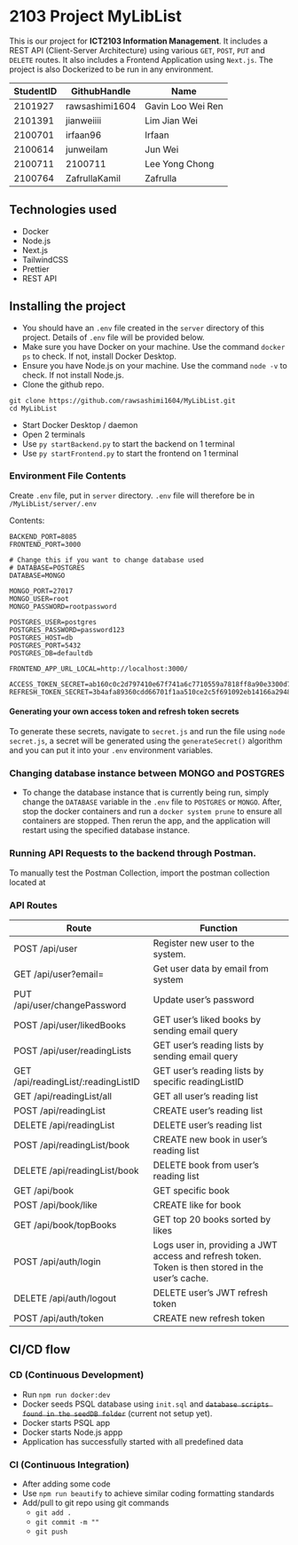# 2103 Project MyLibList

This is our project for **ICT2103 Information Management**. It includes a REST API (Client-Server Architecture) using various `GET`, `POST`, `PUT` and `DELETE` routes.  It also includes a Frontend Application using `Next.js`. The project is also Dockerized to be run in any environment.

| StudentID | GithubHandle   | Name              |
| --------- | -------------- | ----------------- |
| 2101927   | rawsashimi1604 | Gavin Loo Wei Ren |
| 2101391   | jianweiiii     | Lim Jian Wei      |
| 2100701   | irfaan96       | Irfaan            |
| 2100614   | junweilam      | Jun Wei           |
| 2100711   | 2100711        | Lee Yong Chong    |
| 2100764   | ZafrullaKamil  | Zafrulla          |

## Technologies used

- Docker
- Node.js
- Next.js
- TailwindCSS
- Prettier
- REST API

## Installing the project

- You should have an `.env` file created in the `server` directory of this project. Details of `.env` file will be provided below.
- Make sure you have Docker on your machine. Use the command `docker ps` to check. If not, install Docker Desktop.
- Ensure you have Node.js on your machine.  Use the command `node -v` to check. If not install Node.js.
- Clone the github repo.

```
git clone https://github.com/rawsashimi1604/MyLibList.git
cd MyLibList
```

- Start Docker Desktop / daemon
- Open 2 terminals
- Use `py startBackend.py` to start the backend on 1 terminal
- Use `py startFrontend.py` to start the frontend on 1 terminal

### Environment File Contents

Create `.env` file, put in `server` directory. `.env` file will therefore be in 
`/MyLibList/server/.env`

Contents:

```
BACKEND_PORT=8085
FRONTEND_PORT=3000

# Change this if you want to change database used
# DATABASE=POSTGRES
DATABASE=MONGO

MONGO_PORT=27017
MONGO_USER=root
MONGO_PASSWORD=rootpassword

POSTGRES_USER=postgres
POSTGRES_PASSWORD=password123
POSTGRES_HOST=db
POSTGRES_PORT=5432
POSTGRES_DB=defaultdb

FRONTEND_APP_URL_LOCAL=http://localhost:3000/

ACCESS_TOKEN_SECRET=ab160c0c2d797410e67f741a6c7710559a7818ff8a90e3300d723614b7dba322b5ce3e516df9e2065afd9f40439d637a09469e543e88326bc5e43af003611a10
REFRESH_TOKEN_SECRET=3b4afa89360cdd66701f1aa510ce2c5f691092eb14166a29483fc918e0cec2d2f85cf2f25144c9df87221a75d44013ee045639cf6385bf80170bb89c5ee20dfa
```

#### Generating your own access token and refresh token secrets

To generate these secrets, navigate to `secret.js` and run the file using `node secret.js`, a secret will be generated using the `generateSecret()` algorithm and you can put it into your `.env` environment variables.

### Changing database instance between MONGO and POSTGRES
- To change the database instance that is currently being run, simply change the `DATABASE` variable in the `.env` file to `POSTGRES` or `MONGO`. After, stop the docker containers and run a `docker system prune` to ensure all containers are stopped. Then rerun the app, and the application will restart using the specified database instance.

### Running API Requests to the backend through Postman.

To manually test the Postman Collection, import the postman collection located at 
### API Routes
| Route | Function   |
| --------- | -------------- |
| POST /api/user | Register new user to the system. |
| GET /api/user?email= | Get user data by email from system | 
| PUT /api/user/changePassword | Update user’s password |
| POST /api/user/likedBooks | GET user’s liked books by sending email query |
| POST /api/user/readingLists | GET user’s reading lists by sending email query |
| GET /api/readingList/:readingListID | GET user’s reading lists by specific readingListID | 
| GET /api/readingList/all | GET all user’s reading list |
| POST /api/readingList | CREATE user’s reading list |
| DELETE /api/readingList | DELETE user’s reading list |
| POST /api/readingList/book | CREATE new book in user’s reading list | 
| DELETE /api/readingList/book | DELETE book from user’s reading list |
| GET /api/book | GET specific book |
| POST /api/book/like | CREATE like for book | 
| GET /api/book/topBooks | GET top 20 books sorted by likes |
| POST /api/auth/login | Logs user in, providing a JWT access and refresh token. Token is then stored in the user’s cache. |
| DELETE /api/auth/logout | DELETE user’s JWT refresh token | 
| POST /api/auth/token | CREATE new refresh token |

## CI/CD flow

### CD (Continuous Development)

- Run `npm run docker:dev`
- Docker seeds PSQL database using `init.sql` and ~~`database scripts found in the seedDB folder`~~ (current not setup yet).
- Docker starts PSQL app
- Docker starts Node.js appp
- Application has successfully started with all predefined data

### CI (Continuous Integration)

- After adding some code
- Use `npm run beautify` to achieve similar coding formatting standards
- Add/pull to git repo using git commands
  - `git add .`
  - `git commit -m ""`
  - `git push`

